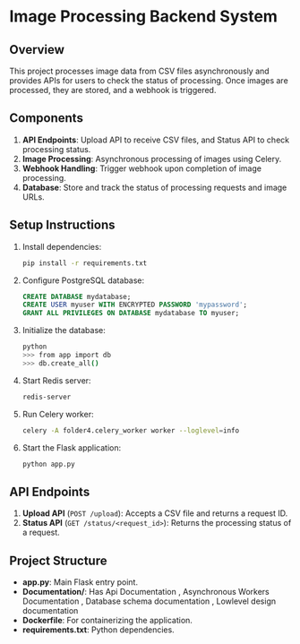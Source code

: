 
# Image Processing Backend System

## Overview
This project processes image data from CSV files asynchronously and provides APIs for users to check the status of processing. Once images are processed, they are stored, and a webhook is triggered.

## Components
1. **API Endpoints**: Upload API to receive CSV files, and Status API to check processing status.
2. **Image Processing**: Asynchronous processing of images using Celery.
3. **Webhook Handling**: Trigger webhook upon completion of image processing.
4. **Database**: Store and track the status of processing requests and image URLs.

## Setup Instructions
1. Install dependencies:
   ```bash
   pip install -r requirements.txt
   ```
2. Configure PostgreSQL database:
   ```sql
   CREATE DATABASE mydatabase;
   CREATE USER myuser WITH ENCRYPTED PASSWORD 'mypassword';
   GRANT ALL PRIVILEGES ON DATABASE mydatabase TO myuser;
   ```

3. Initialize the database:
   ```bash
   python
   >>> from app import db
   >>> db.create_all()
   ```

4. Start Redis server:
   ```bash
   redis-server
   ```

5. Run Celery worker:
   ```bash
   celery -A folder4.celery_worker worker --loglevel=info
   ```

6. Start the Flask application:
   ```bash
   python app.py
   ```

## API Endpoints
1. **Upload API** (`POST /upload`): Accepts a CSV file and returns a request ID.
2. **Status API** (`GET /status/<request_id>`): Returns the processing status of a request.

## Project Structure
- **app.py**: Main Flask entry point.
- **Documentation/**: Has Api Documentation , Asynchronous Workers Documentation , Database schema documentation , Lowlevel design documentation
- **Dockerfile**: For containerizing the application.
- **requirements.txt**: Python dependencies.
